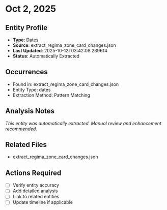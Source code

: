 # Oct 2, 2025

## Entity Profile
- **Type**: Dates
- **Source**: extract_regima_zone_card_changes.json
- **Last Updated**: 2025-10-12T03:42:08.239614
- **Status**: Automatically Extracted

## Occurrences
- Found in: extract_regima_zone_card_changes.json
- Entity Type: dates
- Extraction Method: Pattern Matching

## Analysis Notes
*This entity was automatically extracted. Manual review and enhancement recommended.*

## Related Files
- extract_regima_zone_card_changes.json

## Actions Required
- [ ] Verify entity accuracy
- [ ] Add detailed analysis
- [ ] Link to related entities
- [ ] Update timeline if applicable
